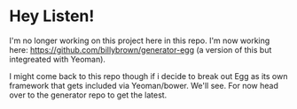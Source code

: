# Hey Listen!

I'm no longer working on this project here in this repo. I'm now working here: https://github.com/billybrown/generator-egg (a version of this but integreated with Yeoman). 

I might come back to this repo though if i decide to break out Egg as its own framework that gets included via Yeoman/bower. We'll see. For now head over to the generator repo to get the latest.


